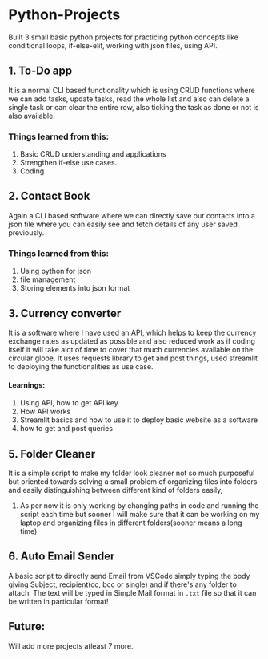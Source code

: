# Python-Projects

Built 3 small basic python projects for practicing python concepts like conditional loops, if-else-elif, working with json files, using API.

## 1. To-Do app 
It is a normal CLI based functionality which is using CRUD functions where we can add tasks, update tasks, read the whole list and also can delete a single task or can clear the entire row, also ticking the task as done or not is also available.
### Things learned from this:
1. Basic CRUD understanding and applications
2. Strengthen if-else use cases.
3. Coding 

## 2. Contact Book
Again a CLI based software where we can directly save our contacts into a json file where you can easily see and fetch details of any user saved previously. 
### Things learned from this:
1. Using python for json
2. file management
3. Storing elements into json format

## 3. Currency converter
It is a software where I have used an API, which helps to keep the currency exchange rates as updated as possible and also reduced work as if coding itself it will take alot of time to cover that much currencies available on the circular globe. It uses requests library to get and post things, used streamlit to deploying the functionalities as use case. 
#### Learnings:
1. Using API, how to get API key
2. How API works
3. Streamlit basics and how to use it to deploy basic website as a software
4. how to get and post queries

## 5. Folder Cleaner
It is a simple script to make my folder look cleaner not so much purposeful but oriented towards solving a small problem of organizing files into folders and easily distinguishing between different kind of folders easily,
1. As per now it is only working by changing paths in code and running the script each time but sooner I will make sure that it can be working on my laptop and organizing files in different folders(sooner means a long time)

## 6. Auto Email Sender
A basic script to directly send Email from VSCode simply typing the body giving Subject, recipient(cc, bcc or single) and if there's any folder to attach: The text will be typed in Simple Mail format in ```.txt``` file so that it can be written in particular format!


## Future:

Will add more projects atleast 7 more.
